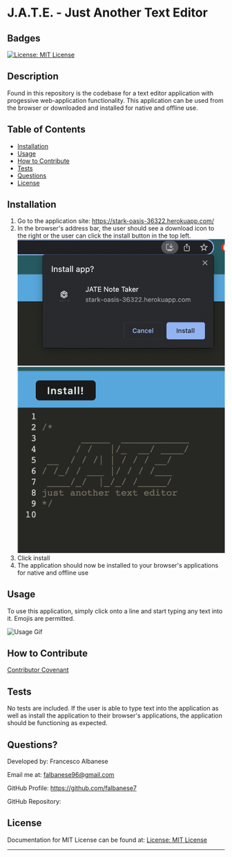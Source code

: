 # J.A.T.E. - Just Another Text Editor

## Badges

[![License: MIT License](https://img.shields.io/badge/license-MIT%20License-blue)](https://choosealicense.com/licenses/mit/)

## Description

Found in this repository is the codebase for a text editor application with progessive web-application functionality. This application can be used from the browser or downloaded and installed for native and offline use.

## Table of Contents

- [Installation](#installation)
- [Usage](#usage)
- [How to Contribute](#how-to-contribute)
- [Tests](#tests)
- [Questions](#questions)
- [License](#license)

## Installation

1. Go to the application site: https://stark-oasis-36322.herokuapp.com/
2. In the browser's address bar, the user should see a download icon to the right or the user can click the install button in the top left.
   ![Install screenshot](./images/Screen%20Shot%202022-08-04%20at%209.36.26%20PM.png)
   ![Install button](./images/Screen%20Shot%202022-08-04%20at%209.38.27%20PM.png)
3. Click install
4. The application should now be installed to your browser's applications for native and offline use

## Usage

To use this application, simply click onto a line and start typing any text into it. Emojis are permitted.

![Usage Gif](./images/final_62ec7b93910b2f0091227abf_635335.gif)

## How to Contribute

[Contributor Covenant](https://www.contributor-covenant.org/)

## Tests

No tests are included. If the user is able to type text into the application as well as install the application to their browser's applications, the application should be functioning as expected.

## Questions?

Developed by: Francesco Albanese

Email me at: falbanese96@gmail.com

GitHub Profile: https://github.com/falbanese7

GitHub Repository:

## License

Documentation for MIT License can be found at:
[License: MIT License](https://choosealicense.com/licenses/mit/)

---

